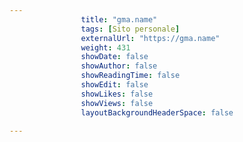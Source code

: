 ---
                title: "gma.name"
                tags: [Sito personale]
                externalUrl: "https://gma.name"
                weight: 431
                showDate: false
                showAuthor: false
                showReadingTime: false
                showEdit: false
                showLikes: false
                showViews: false
                layoutBackgroundHeaderSpace: false
                ---

